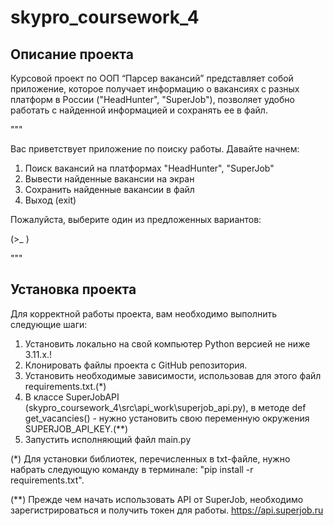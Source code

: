 # skypro_coursework_4

## Описание проекта
Курсовой проект по ООП “Парсер вакансий” представляет собой приложение, которое получает информацию о вакансиях 
с разных платформ в России ("HeadHunter", "SuperJob"), позволяет удобно работать с найденной информацией и сохранять ее в файл.

"""

Вас приветствует приложение по поиску работы. Давайте начнем:

1. Поиск вакансий на платформах "HeadHunter", "SuperJob"
2. Вывести найденные вакансии на экран
3. Сохранить найденные вакансии в файл
0. Выход (exit)

Пожалуйста, выберите один из предложенных вариантов:

(>_ ) 

"""

## Установка проекта
Для корректной работы проекта, вам необходимо выполнить следующие шаги:

1) Установить локально на свой компьютер Python версией не ниже 3.11.x.!
2) Клонировать файлы проекта с GitHub репозитория.
3) Установить необходимые зависимости, использовав для этого файл requirements.txt.(*)
4) В классе SuperJobAPI (skypro_coursework_4\src\api_work\superjob_api.py), в методе def get_vacancies() - 
нужно установить свою переменную окружения SUPERJOB_API_KEY.(**)
5) Запустить исполняющий файл main.py

(*) Для установки библиотек, перечисленных в txt-файле, нужно набрать следующую команду в терминале:
"pip install -r requirements.txt".

(**) Прежде чем начать использовать API от SuperJob, необходимо зарегистрироваться и получить токен для работы.
https://api.superjob.ru

